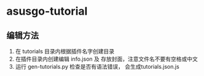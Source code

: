 # asusgo-tutorial

## 编辑方法
1. 在 tutorials 目录内根据插件名字创建目录
2. 在插件目录内创建编辑 info.json 及 存放封面，注意文件名不要有空格或中文
3. 运行 gen-tutorials.py 检查是否有语法错误， 会生成tutorials.json.js